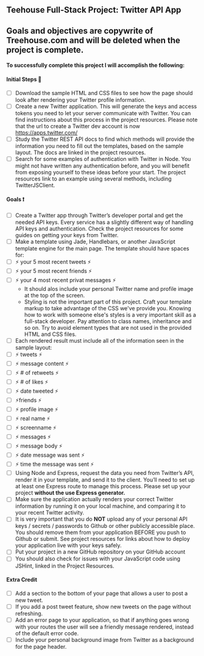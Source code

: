 ## Teehouse Full-Stack Project: Twitter API App

## Goals and objectives are copywrite of Treehouse.com and will be deleted when the project is complete.

#### To successfully complete this project I will accomplish the following:

#### Initial Steps :raised_hands:

- [ ] Download the sample HTML and CSS files to see how the page should look after rendering your Twitter profile information.
- [ ] Create a new Twitter application. This will generate the keys and access tokens you need to let your server communicate with Twitter. You can find instructions about this process in the project resources. Please note that the url to create a Twitter dev account is now https://apps.twitter.com/
- [ ] Study the Twitter REST API docs to find which methods will provide the information you need to fill out the templates, based on the sample layout. The docs are linked in the project resources.
- [ ] Search for some examples of authentication with Twitter in Node. You might not have written any authentication before, and you will benefit from exposing yourself to these ideas before your start. The project resources link to an example using several methods, including TwitterJSClient.

#### Goals :exclamation:

- [ ] Create a Twitter app through Twitter’s developer portal and get the needed API keys. Every service has a slightly different way of handling API keys and authentication. Check the project resources for some guides on getting your keys from Twitter.
- [ ] Make a template using Jade, Handlebars, or another JavaScript template engine for the main page. The template should have spaces for:
 - [ ]  :zap: your 5 most recent tweets :zap:
 - [ ]  :zap: your 5 most recent friends :zap:
 - [ ]  :zap: your 4 most recent privat messages :zap:
    * It should alos include your personal Twitter name and profile image at the top of the screen.
    * Styling is not the important part of this project. Craft your template markup to take advantage of the CSS we've provide you. Knowing how to work with someone else's styles is a very important skill as a full-stack developer. Pay attention to class names, inheritance and so on. Try to avoid element types that are not used in the provided HTML and CSS files.
- [ ] Each rendered result must include all of the information seen in the sample layout:
 - [ ] :zap: tweets :zap:
 - [ ] :zap: message content :zap:
 - [ ] :zap: # of retweets :zap:
 - [ ] :zap: # of likes :zap:
 - [ ] :zap: date tweeted :zap:
 - [ ] :zap:friends :zap:
 - [ ] :zap: profile image :zap:
 - [ ] :zap: real name :zap:
 - [ ] :zap: screenname :zap:
 - [ ] :zap: messages :zap:
 - [ ] :zap: message body :zap:
 - [ ] :zap: date message was sent :zap:
 - [ ] :zap: time the message was sent :zap:
- [ ] Using Node and Express, request the data you need from Twitter’s API, render it in your template, and send it to the client. You’ll need to set up at least one Express route to manage this process. Please set up your project **without the use Express generator.**
- [ ] Make sure the application actually renders your correct Twitter information by running it on your local machine, and comparing it to your recent Twitter activity.
- [ ] It is very important that you do **NOT** upload any of your personal API keys / secrets / passwords to Github or other publicly accessible place. You should remove them from your application BEFORE you push to Github or submit. See project resources for links about how to deploy your application live with your keys safely.
- [ ] Put your project in a new GitHub repository on your GitHub account
- [ ] You should also check for issues with your JavaScript code using JSHint, linked in the Project Resources.

#### Extra Credit

- [ ] Add a section to the bottom of your page that allows a user to post a new tweet.
- [ ] If you add a post tweet feature, show new tweets on the page without refreshing.
- [ ] Add an error page to your application, so that if anything goes wrong with your routes the user will see a friendly message rendered, instead of the default error code.
- [ ] Include your personal background image from Twitter as a background for the page header.
